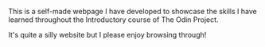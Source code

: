 This is a self-made webpage I have developed to showcase the skills I have learned throughout the Introductory course of The Odin Project.

It's quite a silly website but I please enjoy browsing through!
